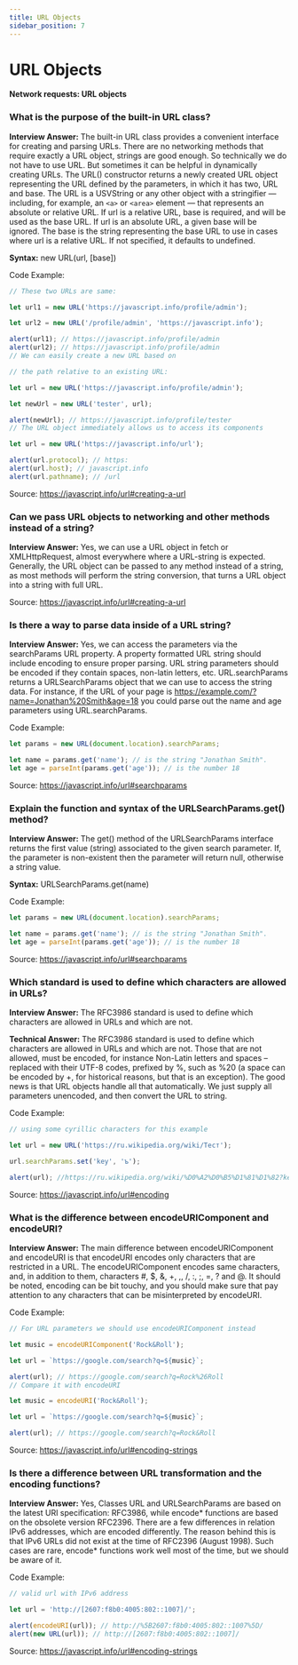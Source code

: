 ```yaml
---
title: URL Objects
sidebar_position: 7
---
```


# URL Objects

**Network requests: URL objects**

### What is the purpose of the built-in URL class?

**Interview Answer:** The built-in URL class provides a convenient interface for creating and parsing URLs. There are no networking methods that require exactly a URL object, strings are good enough. So technically we do not have to use URL. But sometimes it can be helpful in dynamically creating URLs. The URL() constructor returns a newly created URL object representing the URL defined by the parameters, in which it has two, URL and base. The URL is a USVString or any other object with a stringifier — including, for example, an `<a>` or `<area>` element — that represents an absolute or relative URL. If url is a relative URL, base is required, and will be used as the base URL. If url is an absolute URL, a given base will be ignored. The base is the string representing the base URL to use in cases where url is a relative URL. If not specified, it defaults to undefined.

**Syntax:** new URL(url, [base])

Code Example:

```js
// These two URLs are same:

let url1 = new URL('https://javascript.info/profile/admin');

let url2 = new URL('/profile/admin', 'https://javascript.info');

alert(url1); // https://javascript.info/profile/admin
alert(url2); // https://javascript.info/profile/admin
// We can easily create a new URL based on

// the path relative to an existing URL:

let url = new URL('https://javascript.info/profile/admin');

let newUrl = new URL('tester', url);

alert(newUrl); // https://javascript.info/profile/tester
// The URL object immediately allows us to access its components

let url = new URL('https://javascript.info/url');

alert(url.protocol); // https:
alert(url.host); // javascript.info
alert(url.pathname); // /url
```

Source: <https://javascript.info/url#creating-a-url>

### Can we pass URL objects to networking and other methods instead of a string?

**Interview Answer:** Yes, we can use a URL object in fetch or XMLHttpRequest, almost everywhere where a URL-string is expected. Generally, the URL object can be passed to any method instead of a string, as most methods will perform the string conversion, that turns a URL object into a string with full URL.

Source: <https://javascript.info/url#creating-a-url>

### Is there a way to parse data inside of a URL string?

**Interview Answer:** Yes, we can access the parameters via the searchParams URL property. A property formatted URL string should include encoding to ensure proper parsing. URL string parameters should be encoded if they contain spaces, non-latin letters, etc. URL.searchParams returns a URLSearchParams object that we can use to access the string data. For instance, if the URL of your page is https://example.com/?name=Jonathan%20Smith&age=18 you could parse out the name and age parameters using URL.searchParams.

Code Example:

```js
let params = new URL(document.location).searchParams;

let name = params.get('name'); // is the string "Jonathan Smith".
let age = parseInt(params.get('age')); // is the number 18
```

Source: <https://javascript.info/url#searchparams>

### Explain the function and syntax of the URLSearchParams.get() method?

**Interview Answer:** The get() method of the URLSearchParams interface returns the first value (string) associated to the given search parameter. If, the parameter is non-existent then the parameter will return null, otherwise a string value.

**Syntax:** URLSearchParams.get(name)

Code Example:

```js
let params = new URL(document.location).searchParams;

let name = params.get('name'); // is the string "Jonathan Smith".
let age = parseInt(params.get('age')); // is the number 18
```

Source: <https://javascript.info/url#searchparams>

### Which standard is used to define which characters are allowed in URLs?

**Interview Answer:** The RFC3986 standard is used to define which characters are allowed in URLs and which are not.

**Technical Answer:** The RFC3986 standard is used to define which characters are allowed in URLs and which are not. Those that are not allowed, must be encoded, for instance Non-Latin letters and spaces – replaced with their UTF-8 codes, prefixed by %, such as %20 (a space can be encoded by +, for historical reasons, but that is an exception). The good news is that URL objects handle all that automatically. We just supply all parameters unencoded, and then convert the URL to string.

Code Example:

```js
// using some cyrillic characters for this example

let url = new URL('https://ru.wikipedia.org/wiki/Тест');

url.searchParams.set('key', 'ъ');

alert(url); //https://ru.wikipedia.org/wiki/%D0%A2%D0%B5%D1%81%D1%82?key=%D1%8A
```

Source: <https://javascript.info/url#encoding>

### What is the difference between encodeURIComponent and encodeURI?

**Interview Answer:** The main difference between encodeURIComponent and encodeURI is that encodeURI encodes only characters that are restricted in a URL. The encodeURIComponent encodes same characters, and, in addition to them, characters #, $, &, +, ,, /, :, ;, =, ? and @. It should be noted, encoding can be bit touchy, and you should make sure that pay attention to any characters that can be misinterpreted by encodeURI.

Code Example:

```js
// For URL parameters we should use encodeURIComponent instead

let music = encodeURIComponent('Rock&Roll');

let url = `https://google.com/search?q=${music}`;

alert(url); // https://google.com/search?q=Rock%26Roll
// Compare it with encodeURI

let music = encodeURI('Rock&Roll');

let url = `https://google.com/search?q=${music}`;

alert(url); // https://google.com/search?q=Rock&Roll
```

Source: <https://javascript.info/url#encoding-strings>

### Is there a difference between URL transformation and the encoding functions?

**Interview Answer:** Yes, Classes URL and URLSearchParams are based on the latest URI specification: RFC3986, while encode* functions are based on the obsolete version RFC2396. There are a few differences in relation IPv6 addresses, which are encoded differently. The reason behind this is that IPv6 URLs did not exist at the time of RFC2396 (August 1998). Such cases are rare, encode* functions work well most of the time, but we should be aware of it.

Code Example:

```js
// valid url with IPv6 address

let url = 'http://[2607:f8b0:4005:802::1007]/';

alert(encodeURI(url)); // http://%5B2607:f8b0:4005:802::1007%5D/
alert(new URL(url)); // http://[2607:f8b0:4005:802::1007]/
```

Source: <https://javascript.info/url#encoding-strings>
